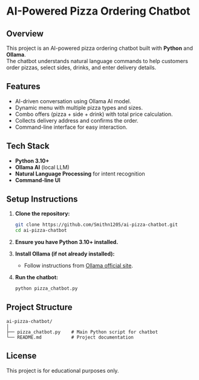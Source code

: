 # AI-Powered Pizza Ordering Chatbot

## Overview
This project is an AI-powered pizza ordering chatbot built with **Python** and **Ollama**.  
The chatbot understands natural language commands to help customers order pizzas, select sides, drinks, and enter delivery details.

## Features
- AI-driven conversation using Ollama AI model.
- Dynamic menu with multiple pizza types and sizes.
- Combo offers (pizza + side + drink) with total price calculation.
- Collects delivery address and confirms the order.
- Command-line interface for easy interaction.

## Tech Stack
- **Python 3.10+**
- **Ollama AI** (local LLM)
- **Natural Language Processing** for intent recognition
- **Command-line UI**

## Setup Instructions
1. **Clone the repository:**
   ```bash
   git clone https://github.com/Smithn1205/ai-pizza-chatbot.git
   cd ai-pizza-chatbot
   ```

2. **Ensure you have Python 3.10+ installed.**

3. **Install Ollama (if not already installed):**
   - Follow instructions from [Ollama official site](https://ollama.ai/).

4. **Run the chatbot:**
   ```bash
   python pizza_chatbot.py
   ```

## Project Structure
```
ai-pizza-chatbot/
│
├── pizza_chatbot.py    # Main Python script for chatbot
└── README.md           # Project documentation
```

## License
This project is for educational purposes only.
